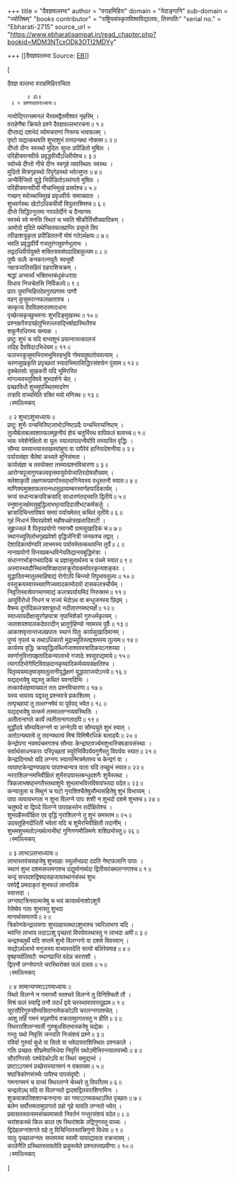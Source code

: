 +++
title = "दैवज्ञवल्लभा"
author = "वराहमिहिरा"
domain = "वेदाङ्गानि"
sub-domain = "ज्योतिषम्"
"books contributor" = "राष्ट्रियसंस्कृतविश्वविद्यालयः, तिरुपतिः"
"serial no." = "Ebharati-2715"
source_url = "https://www.ebharatisampat.in/read_chapter.php?bookid=MDM3NTcxODk3OTI2MDYy"

+++
[[दैवज्ञवल्लभा	Source: [EB](https://www.ebharatisampat.in/read_chapter.php?bookid=MDM3NTcxODk3OTI2MDYy)]]

\[









दैवज्ञ वल्लभा वराहमिहिररचिता

          ॥ ॐ॥  
     ॥ १ प्रश्नावताराध्यायः॥  
नत्वोद्गिरन्तमनलं भैरवमद्वैतमीश्वरं नृहरिम् ।  
वराहेणैषा क्रियते प्रश्ने दैवज्ञवल्लभारचना॥ १॥  
दीप्ताद्यं दशभेदं व्योमचराणां निरूप्य भावफलम् ।  
पृष्टो यद्यत्कथयति शुभाशुभं तत्तदन्यथा नोक्तम॥ २॥  
दीप्तो दीनः स्वस्थो मुदितः सुप्तः प्रपीडितो मुषितः ।  
परिहीयमानवीर्यः प्रवृद्धवीर्योऽधिवीर्यश्च॥ ३॥  
स्वोच्चे दीप्तो नीचे दीनः स्वगृहे व्यवस्थितः स्वस्थः ।  
मुदितो मित्रगृहस्थो रिपुगेहस्थो भवेत्सुप्तः॥ ४॥  
अन्यैर्विजितो युद्धे निपीडितोऽस्तंगतो मुषितः ।  
परिहीयमानवीर्यो नीचाभिमुखं प्रसर्पश्च॥ ५॥  
गच्छन् स्वोच्चाभिमुखं प्रवृधवीर्यः समाख्यातः ।  
शुभवर्गस्थः खेटोऽधिकवीर्यो विपुलरश्मिश्च॥ ६॥  
दीप्ते सिद्धिरनुत्तमा नरपतेर्दीने च दैन्यागमः  
स्वस्थे स्वे मनसि स्थितं च भवति श्रीकीर्तिसौख्यादिकम् ।  
आमोदो मुदिते यथेप्सितफलप्राप्तिः प्रसुप्ते विप  
त्पीडाशत्रुकृता प्रपीडिततनौ मोषं गतेऽर्थक्षयः॥ ७॥  
भवति प्रवृद्धवीर्ये गजतुरंगसुवर्णभूलाभः ।  
तद्वदधिवीर्ययुक्ते शक्तित्रयसंपदादिबाहुल्यम॥ ८॥  
पुष्पैः फलैः कनकरत्नयुतैः स्वभूमौ  
नक्षत्रजातिसहितं ग्रहराशिचक्रम् ।  
श्रद्धां अभ्यर्च्यं भक्तिभरबंधुकंधराग्रः  
विधाय निजचेतसि निर्विकल्पे॥ ९॥  
प्रातः पुमान्विहितदेवगुरुप्रणामः पाणौ  
वहन् कुसुमरत्नफलाक्षताश्च ।  
सत्कृत्य दैवविदमादरमादधानः  
पृच्छेत्सकृच्छुभमनाः शुभदिङ्मुखस्थः॥ १०॥  
प्रश्नाक्षरैरुदयहेतुभिरुल्लसद्भिर्बाह्यस्थितैश्च  
शकुनैरधिगम्य सम्यक ।  
प्रष्टुः शुभं च यदि वाप्यशुभं प्रयत्नात्तत्कालजं  
तदिह दैवविदाऽभिधेयम॥ ११॥  
फलभरकुसुमाभिरामभूमिरुहभुवि गोमयपुष्पतोयवत्याम् ।  
चरणसुखकृति प्रपृच्छतां स्यादभिमतसिद्धिरसंशयेन पुंसाम॥ १२॥  
दृक्चेतसोः सुखकरी यदि भूमिरस्ति  
मांगल्यवस्तुविषये शुभदर्शने चेत् ।  
प्रच्छाविधौ शुभमुपस्थितमादरेण  
तत्रापि वाच्यमिति वक्ति मयो मणित्थः॥ १३॥  
।स्मल्ल्स्किप्

 ॥ २ शुभाऽशुभाध्यायः॥  
प्रष्टुः शुभैः पन्चभिरिष्टलाभोऽनिष्टप्रदैः पन्चभिरप्यनिष्टम् ।  
तुल्यैर्बलाबलवशात्फलमूहनीयं ज्ञेयं चतुर्भिरथ वापिफलं बलाच्च॥ १॥  
भावः स्वेशेनेक्षितो वा युतः स्यात्पापादन्यैर्वापि तस्यास्ति वृद्धिः ।  
सौम्या यस्यान्त्यास्तखस्वांबुगा वा पापैरेवं हानिरादेशनीया॥ २॥  
पर्यायसंज्ञा चैतेषां कथ्यते मुनिसंमता ।  
कार्यसंज्ञा च तस्योक्ता तस्मात्प्रश्नविचारणा॥ ३॥  
आरोग्यपूजागुणकल्पवृत्तमायुर्वयोजातिरदोषसौख्यम् ।  
क्लेशाकृती लक्षणरूपवर्णास्तद्भागिनेयस्य वधूस्तनौ स्यात॥ ४॥  
माणिक्यमुक्ताफलरत्नधातुद्रव्याम्बरस्वर्णहयादिकार्यम् ।  
रूप्यं सधान्यक्रयविक्रयादि साधारणंतद्भवति द्वितीये॥ ५॥  
स्नुषानुजक्षेमसुबुद्धिलाभभृत्यादिदासीभटकर्मकर्तुः ।  
भ्रात्रादिचिन्ताविषयं समग्रं पर्यायमेतत् कथितं तृतीये॥ ६॥  
गृहं निधानं विवरप्रवेशो महौषधक्षेत्रखलादिवाटी ।  
सुहृज्जलं वै पितृपप्रयोगो गमागमौ ग्रामसुखादिकं च॥ ७॥  
स्थानच्युतिर्लाभगृहप्रवेशो वृद्धिर्जनित्री जनकश्च तद्वत् ।  
देशादिकार्याण्यपि लाभमस्य पर्यायमेतत्कथयन्ति तुर्ये॥ ८॥  
नानाप्रयोगो विनयप्रबन्धविनेयविद्यानयबुद्धिमंत्राः ।  
संधानगर्भाङ्गभवादिकं च प्रज्ञासुतार्थस्य च पंचमे स्यात॥ ९॥  
अस्वास्थ्यदौस्थित्यविपक्षदासक्रूरोग्रकर्मापरकृत्यशङ्काः ।  
युद्धादितन्मातुलमाहिषाद्यं रोगोऽपि चिन्त्यो रिपुभावतुल्यः॥ १०॥  
वस्तुक्रयस्वास्थ्यवणिज्यवादकामोदयो दासकलत्रचौर्यम् ।  
निवृत्तिस्वस्रेयगमागमाद्यं कलत्रपर्यायमिदं निरुक्तम॥ ११॥  
आयुर्विरोधो निधनं च राज्यं भेदोऽथ वा बन्धुजनस्य छिद्रम् ।  
वैषम्य दुर्गादिकलत्रशत्रुवधो नदीतारणमष्टमर्क्षे॥ १२॥  
स्वाध्यायदीक्षासुरगेहयात्रा नृपाभिशेको गुरुधर्मकृत्यम् ।  
जलाशयश्यालकदेवरादीन् भ्रातुर्गृहिण्यो नवमस्य पूर्वैः॥ १३॥  
आकाशवृत्तान्तजलप्रपातः स्थानं पितुः कार्यसुखादिमानम् ।  
पुण्यं नृपत्वं च तथाऽधिकारो मुद्राच्युतिस्तद्दशमस्य तुल्यम॥ १४॥  
कार्यस्य वृद्धिः क्रयवृद्धिलब्धिर्गजाश्ववस्त्रादिकयऽनशय्याः ।  
स्वर्णानुवित्तापहृतादिकन्यालाभो गजादेः श्वसुराद्यमाये॥ १५॥  
त्यागादिभोगेष्टिविवाहदानकृष्यादिकर्मव्ययसंक्षतिश्च ।  
पितृव्ययमातृष्वसृमातुलानीयुद्धेक्षणं युद्धपराजयोऽन्त्ये॥ १६॥  
यद्यद्भावेषु यद्वस्तु कथितं यवनादिभिः ।  
तत्कार्यसंज्ञमाख्यातं ततः प्रश्नविचारणा॥ १७॥  
यस्य भावस्य यद्वस्तु प्रश्नमात्रे प्रकाशितम् ।  
तत्पृच्छायां तु तल्लग्नमेवं वा पूर्ववद् भवेत॥ १८॥  
यद्यद्भावेषु यत्कर्म तस्माल्लग्नव्यवस्थितिः ।  
अतीतानागते कार्ये त्वतीतानागतादपि॥ १९॥  
मूर्द्धोदये सौम्यविलग्नगे वा लग्नेऽपि वा सौम्ययुते शुभं स्यात् ।  
अतोऽन्यथात्वे तु तदन्यथात्वं मिश्रं विमिश्रैरधिकं बलाढ्यैः॥ २०॥  
केन्द्रोपगा नवमपंचमगाश्च सौम्याः केन्द्राष्टवर्ज्यमशुभास्त्रिषडायसंस्थाः ।  
सर्वार्थसाधनकराः परिपृच्छतां स्युरेभिर्विपर्ययगुणैस्तु विपर्ययः स्यात॥ २१॥  
केन्द्रादिनाथो यदि लग्नगः स्यात्तन्मित्रमेतस्य च केन्द्रगं वा ।  
व्ययाष्टकेन्द्राण्यपहाय पापाश्चान्यत्र याता यदि तच्छुभं स्यात॥ २२॥  
नरराशिलग्नमभिवीक्षितं शुभैरुदयास्तबन्धुदशगैः शुभैस्तथा ।  
त्रिकलाभषष्ठ्भगतैस्तथाशुभैः शुभलाभवित्तविषयांस्तदा वदेत॥ २३॥  
कन्यातुला च मिथुनं च घटो नृराशिश्चैतेषुसौम्यसहितेषु शुभं विभाव्यम् ।  
पापा व्ययायभगता न शुभा विलग्ने पापः शशी न शुभदो दशमे शुभश्च॥ २४॥  
चतुष्पदे वा द्विपदे विलग्ने पापग्रहस्तेन तदीक्षितेश्च ।  
शुभग्रहैस्त्वीक्षित एव वृद्धिं नृराशिलग्ने तु शुभं समस्तम॥ २५॥  
उदयतुहिनदीधिती भवेतां यदि च शुभैरभिवीक्षितौ तदानीम् ।  
शुभमशुभमतोऽन्यथेत्यभीष्टं गुणिगणमौलिमणेः शशिप्रभोस्तु॥ २६॥  
।स्मल्ल्स्किप्

 ॥ ३ लाभाऽलाभाध्यायः॥  
लाभास्तपंचसहजेषु शुभग्रहाः स्युर्लाभप्रदा ददति नेष्टफलानि पापाः ।  
स्थानं शुभा दशमसप्तमगाश्च दद्युर्मानार्थदा द्वितीयपंचमलग्नगाश्च॥ १॥  
चन्द्रं सप्तदशद्विषष्ठसहजायस्थानसंस्थं शुभः  
पश्येद्वै प्रमदाकृतं शुभफलं लाभादिकं  
स्यात्तदा ।  
लग्नाष्टत्रिनवात्मजेषु च भयं कायार्थनाशोऽशुभै  
रेतेष्वेव गताः शुभास्तु शुभदा  
मानार्थसम्पत्तये॥ २॥  
त्रिकोणकेन्द्रालयगाः शुभग्रहास्तथाऽशुभाश्च त्र्यरिलाभगा यदि ।  
भवन्ति लाभाय तदाऽऽशु पृच्छतां विपर्ययस्थास्तु न लाभदा अमी॥ ३॥  
चन्द्रश्चतुर्थे यदि सप्तमे शुभो विलग्नगो वा दशमे विवस्वान् ।  
सद्योऽर्थलाभो मनुजस्य वाच्यस्तदेति सत्यो बलिरेवमाह॥ ४॥  
वृषहर्य्यालिघटैः स्थानप्राप्तिं वदेन्न चरराशौ ।  
द्वितनौ लग्नोपगते चरस्थिरोक्तं फलं दलतः॥ ५॥  
।स्मल्ल्स्किप्

 ॥ ४ सामान्यगमाऽऽगमाध्यायः॥  
स्थिरे विलग्ने न गमागमौ स्तश्चरे विलग्ने तु विनिश्चितौ तौ ।  
मिश्रं फलं स्याद्वि तनौ तदर्धं द्वये चरस्थावरवत्तदूह्यम॥ १॥  
सूरसौरिगुरुसौम्यसितानामेककोऽपि चरलग्नगतश्चेत् ।  
आशु तर्हि गमनं स्पृहणीयं वक्रतामुपगतस्तु न हीति॥ २॥  
स्थिरराशिलग्नवर्ती गुरुबुधसितभास्करेषु यद्येकः ।  
गन्तुः पथो निवृत्तिं जनयति निःसंशयं प्रश्ने॥ ३॥  
रविर्वा गुरुर्वा बुधो वा सितो वा भवेदायराशिस्थितः प्रश्नकाले ।  
गतिः प्रच्छतः शीघ्रमेवाभिधेया निवृत्तिं पथोऽमीभिरन्त्यालयस्थैः॥ ४॥  
सौरांगिरसोः पश्येदेकोऽपि वा स्थिरं समुद्यन्तं ।  
प्रष्टाऽऽगमनं प्रच्छेत्तस्यागमनं न वक्तव्यम॥ ५॥  
षष्ठत्रिकोणसंस्थैः पापैश्च पापसंदृष्टैः ।  
गमनागमनं च वाच्यं स्थिरलग्ने चेच्चरे तु विपरीतम॥ ६॥  
चन्द्रतोऽथ् यदि वा विलग्नतो द्वादशद्वितयराशिगामिनः ।  
शुक्रवाक्पतिशशान्कनन्दनाः का गमाऽऽगमकथाऽस्ति पृच्छतः॥ ७॥  
बलेन सर्वोत्तमतामुपागतो ग्रहो गृहे यावति लग्नतो भवेत् ।  
प्रवासतस्तत्समसंख्यमासतो निवर्तनं गन्तुरसंशयं वदेत॥ ८॥  
चरांशकस्थे किल काल एष स्थिरांशके तद्विगुणस्तु वाच्यः ।  
द्विदेहलग्नांशगते ग्रहे तु विचिन्तितस्तत्त्रिगुणो विधेयः॥ ९॥  
यातुः पृच्छालग्नतः सप्तमस्य स्वामी यायाद्यावता वक्रभावम् ।  
कालेनैति प्रस्थितस्तावतेति प्राहुस्त्वेते प्रश्नतत्त्वप्रवीणाः॥ १०॥  
।स्मल्ल्स्किप्









\]
